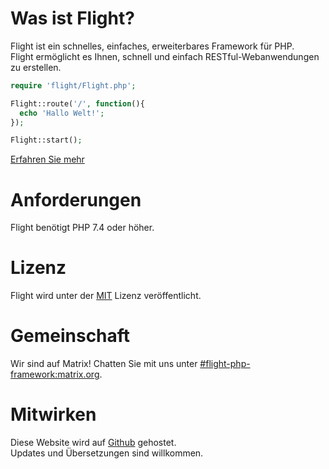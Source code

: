 # Was ist Flight?

Flight ist ein schnelles, einfaches, erweiterbares Framework für PHP.  
Flight ermöglicht es Ihnen, schnell und einfach RESTful-Webanwendungen zu erstellen.

``` php
require 'flight/Flight.php';

Flight::route('/', function(){
  echo 'Hallo Welt!';
});

Flight::start();
```

[Erfahren Sie mehr](learn)

# Anforderungen

Flight benötigt PHP 7.4 oder höher.

# Lizenz

Flight wird unter der [MIT](https://github.com/mikecao/flight/blob/master/LICENSE) Lizenz veröffentlicht.

# Gemeinschaft

Wir sind auf Matrix! Chatten Sie mit uns unter [#flight-php-framework:matrix.org](https://matrix.to/#/#flight-php-framework:matrix.org).

# Mitwirken

Diese Website wird auf [Github](https://github.com/mikecao/flightphp.com) gehostet.  
Updates und Übersetzungen sind willkommen.
